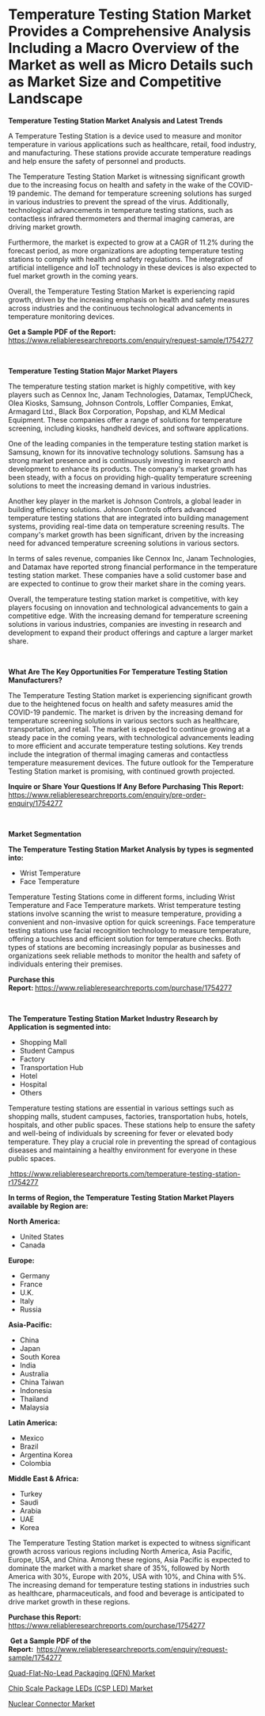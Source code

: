 <p><h1>Temperature Testing Station Market Provides a Comprehensive Analysis Including a Macro Overview of the Market as well as Micro Details such as Market Size and Competitive Landscape</h1></p><p><strong>Temperature Testing Station Market Analysis and Latest Trends</strong></p>
<p><p>A Temperature Testing Station is a device used to measure and monitor temperature in various applications such as healthcare, retail, food industry, and manufacturing. These stations provide accurate temperature readings and help ensure the safety of personnel and products.</p><p>The Temperature Testing Station Market is witnessing significant growth due to the increasing focus on health and safety in the wake of the COVID-19 pandemic. The demand for temperature screening solutions has surged in various industries to prevent the spread of the virus. Additionally, technological advancements in temperature testing stations, such as contactless infrared thermometers and thermal imaging cameras, are driving market growth.</p><p>Furthermore, the market is expected to grow at a CAGR of 11.2% during the forecast period, as more organizations are adopting temperature testing stations to comply with health and safety regulations. The integration of artificial intelligence and IoT technology in these devices is also expected to fuel market growth in the coming years.</p><p>Overall, the Temperature Testing Station Market is experiencing rapid growth, driven by the increasing emphasis on health and safety measures across industries and the continuous technological advancements in temperature monitoring devices.</p></p>
<p><strong>Get a Sample PDF of the Report:&nbsp;</strong> <a href="https://www.reliableresearchreports.com/enquiry/request-sample/1754277">https://www.reliableresearchreports.com/enquiry/request-sample/1754277</a></p>
<p>&nbsp;</p>
<p><strong>Temperature Testing Station Major Market Players</strong></p>
<p><p>The temperature testing station market is highly competitive, with key players such as Cennox Inc, Janam Technologies, Datamax, TempUCheck, Olea Kiosks, Samsung, Johnson Controls, Loffler Companies, Emkat, Armagard Ltd., Black Box Corporation, Popshap, and KLM Medical Equipment. These companies offer a range of solutions for temperature screening, including kiosks, handheld devices, and software applications.</p><p>One of the leading companies in the temperature testing station market is Samsung, known for its innovative technology solutions. Samsung has a strong market presence and is continuously investing in research and development to enhance its products. The company's market growth has been steady, with a focus on providing high-quality temperature screening solutions to meet the increasing demand in various industries.</p><p>Another key player in the market is Johnson Controls, a global leader in building efficiency solutions. Johnson Controls offers advanced temperature testing stations that are integrated into building management systems, providing real-time data on temperature screening results. The company's market growth has been significant, driven by the increasing need for advanced temperature screening solutions in various sectors.</p><p>In terms of sales revenue, companies like Cennox Inc, Janam Technologies, and Datamax have reported strong financial performance in the temperature testing station market. These companies have a solid customer base and are expected to continue to grow their market share in the coming years.</p><p>Overall, the temperature testing station market is competitive, with key players focusing on innovation and technological advancements to gain a competitive edge. With the increasing demand for temperature screening solutions in various industries, companies are investing in research and development to expand their product offerings and capture a larger market share.</p></p>
<p>&nbsp;</p>
<p><strong>What Are The Key Opportunities For Temperature Testing Station Manufacturers?</strong></p>
<p><p>The Temperature Testing Station market is experiencing significant growth due to the heightened focus on health and safety measures amid the COVID-19 pandemic. The market is driven by the increasing demand for temperature screening solutions in various sectors such as healthcare, transportation, and retail. The market is expected to continue growing at a steady pace in the coming years, with technological advancements leading to more efficient and accurate temperature testing solutions. Key trends include the integration of thermal imaging cameras and contactless temperature measurement devices. The future outlook for the Temperature Testing Station market is promising, with continued growth projected.</p></p>
<p><strong>Inquire or Share Your Questions If Any Before Purchasing This Report:</strong> <a href="https://www.reliableresearchreports.com/enquiry/pre-order-enquiry/1754277">https://www.reliableresearchreports.com/enquiry/pre-order-enquiry/1754277</a></p>
<p>&nbsp;</p>
<p><strong>Market Segmentation</strong></p>
<p><strong>The Temperature Testing Station Market Analysis by types is segmented into:</strong></p>
<p><ul><li>Wrist Temperature</li><li>Face Temperature</li></ul></p>
<p><p>Temperature Testing Stations come in different forms, including Wrist Temperature and Face Temperature markets. Wrist temperature testing stations involve scanning the wrist to measure temperature, providing a convenient and non-invasive option for quick screenings. Face temperature testing stations use facial recognition technology to measure temperature, offering a touchless and efficient solution for temperature checks. Both types of stations are becoming increasingly popular as businesses and organizations seek reliable methods to monitor the health and safety of individuals entering their premises.</p></p>
<p><strong>Purchase this Report:&nbsp;</strong><a href="https://www.reliableresearchreports.com/purchase/1754277">https://www.reliableresearchreports.com/purchase/1754277</a></p>
<p>&nbsp;</p>
<p><strong>The Temperature Testing Station Market Industry Research by Application is segmented into:</strong></p>
<p><ul><li>Shopping Mall</li><li>Student Campus</li><li>Factory</li><li>Transportation Hub</li><li>Hotel</li><li>Hospital</li><li>Others</li></ul></p>
<p><p>Temperature testing stations are essential in various settings such as shopping malls, student campuses, factories, transportation hubs, hotels, hospitals, and other public spaces. These stations help to ensure the safety and well-being of individuals by screening for fever or elevated body temperature. They play a crucial role in preventing the spread of contagious diseases and maintaining a healthy environment for everyone in these public spaces.</p></p>
<p><a href="https://www.reliableresearchreports.com/temperature-testing-station-r1754277">&nbsp;https://www.reliableresearchreports.com/temperature-testing-station-r1754277</a></p>
<p><strong>In terms of Region, the Temperature Testing Station Market Players available by Region are:</strong></p>
<p>
    <p> <strong> North America: </strong>
        <ul>
            <li>United States</li>
            <li>Canada</li>
        </ul>
        </p> 
    <p> <strong> Europe: </strong>
        <ul>
            <li>Germany</li>
            <li>France</li>
            <li>U.K.</li>
            <li>Italy</li>
            <li>Russia</li>
        </ul>
        </p> 
    <p> <strong> Asia-Pacific: </strong>
        <ul>
            <li>China</li>
            <li>Japan</li>
            <li>South Korea</li>
            <li>India</li>
            <li>Australia</li>
            <li>China Taiwan</li>
            <li>Indonesia</li>
            <li>Thailand</li>
            <li>Malaysia</li>
        </ul>
        </p> 
    <p> <strong> Latin America: </strong>
        <ul>
            <li>Mexico</li>
            <li>Brazil</li>
            <li>Argentina Korea</li>
            <li>Colombia</li>
        </ul>
        </p> 
    <p> <strong> Middle East & Africa: </strong>
        <ul>
            <li>Turkey</li>
            <li>Saudi</li>
            <li>Arabia</li>
            <li>UAE</li>
            <li>Korea</li>
        </ul>
    </p>
    </p>
<p><p>The Temperature Testing Station market is expected to witness significant growth across various regions including North America, Asia Pacific, Europe, USA, and China. Among these regions, Asia Pacific is expected to dominate the market with a market share of 35%, followed by North America with 30%, Europe with 20%, USA with 10%, and China with 5%. The increasing demand for temperature testing stations in industries such as healthcare, pharmaceuticals, and food and beverage is anticipated to drive market growth in these regions.</p></p>
<p><strong>Purchase this Report: </strong><a href="https://www.reliableresearchreports.com/purchase/1754277">https://www.reliableresearchreports.com/purchase/1754277</a></p>
<p>&nbsp;<strong>Get a Sample PDF of the Report:&nbsp;&nbsp;</strong><a href="https://www.reliableresearchreports.com/enquiry/request-sample/1754277">https://www.reliableresearchreports.com/enquiry/request-sample/1754277</a></p>
<p><strong></strong></p>
<p><p><a href="https://github.com/traceygray97887/Market-Research-Report-List-1/blob/main/quad-flat-no-lead-packaging-qfn-market.md">Quad-Flat-No-Lead Packaging (QFN) Market</a></p><p><a href="https://github.com/lesliranch56456/Market-Research-Report-List-1/blob/main/chip-scale-package-leds-csp-led-market.md">Chip Scale Package LEDs (CSP LED) Market</a></p><p><a href="https://github.com/colme52/Market-Research-Report-List-1/blob/main/nuclear-connector-market.md">Nuclear Connector Market</a></p></p>